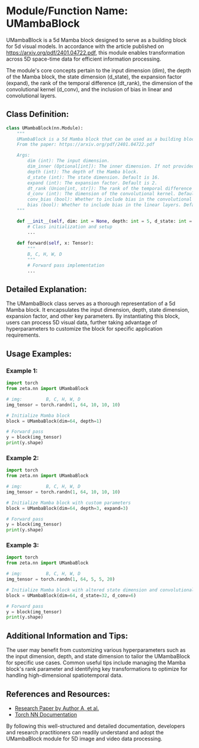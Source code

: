 # Module/Function Name: UMambaBlock

UMambaBlock is a 5d Mamba block designed to serve as a building block for 5d visual models. In accordance with the article published on https://arxiv.org/pdf/2401.04722.pdf, this module enables transformation across 5D space-time data for efficient information processing.

The module's core concepts pertain to the input dimension (dim), the depth of the Mamba block, the state dimension (d_state), the expansion factor (expand), the rank of the temporal difference (dt_rank), the dimension of the convolutional kernel (d_conv), and the inclusion of bias in linear and convolutional layers.

## Class Definition:

```python
class UMambaBlock(nn.Module):
    """
    UMambaBlock is a 5d Mamba block that can be used as a building block for a 5d visual model
    From the paper: https://arxiv.org/pdf/2401.04722.pdf

    Args:
        dim (int): The input dimension.
        dim_inner (Optional[int]): The inner dimension. If not provided, it is set to dim * expand.
        depth (int): The depth of the Mamba block.
        d_state (int): The state dimension. Default is 16.
        expand (int): The expansion factor. Default is 2.
        dt_rank (Union[int, str]): The rank of the temporal difference (Δ) tensor. Default is "auto".
        d_conv (int): The dimension of the convolutional kernel. Default is 4.
        conv_bias (bool): Whether to include bias in the convolutional layer. Default is True.
        bias (bool): Whether to include bias in the linear layers. Default is False.
    """

    def __init__(self, dim: int = None, depth: int = 5, d_state: int = 16, expand: int = 2, d_conv: int = 4, conv_bias: bool = True, bias: bool = False):
        # Class initialization and setup
        ...
        
    def forward(self, x: Tensor):
        """
        B, C, H, W, D
        """
        # Forward pass implementation
        ...
```

## Detailed Explanation:
The UMambaBlock class serves as a thorough representation of a 5d Mamba block. It encapsulates the input dimension, depth, state dimension, expansion factor, and other key parameters. By instantiating this block, users can process 5D visual data, further taking advantage of hyperparameters to customize the block for specific application requirements.

## Usage Examples:
### Example 1:
```python
import torch
from zeta.nn import UMambaBlock

# img:         B, C, H, W, D
img_tensor = torch.randn(1, 64, 10, 10, 10)

# Initialize Mamba block
block = UMambaBlock(dim=64, depth=1)

# Forward pass
y = block(img_tensor)
print(y.shape)
```

### Example 2:
```python
import torch
from zeta.nn import UMambaBlock

# img:         B, C, H, W, D
img_tensor = torch.randn(1, 64, 10, 10, 10)

# Initialize Mamba block with custom parameters
block = UMambaBlock(dim=64, depth=3, expand=3)

# Forward pass
y = block(img_tensor)
print(y.shape)
```

### Example 3:
```python
import torch
from zeta.nn import UMambaBlock

# img:         B, C, H, W, D
img_tensor = torch.randn(1, 64, 5, 5, 20)

# Initialize Mamba block with altered state dimension and convolutional kernel size
block = UMambaBlock(dim=64, d_state=32, d_conv=6)

# Forward pass
y = block(img_tensor)
print(y.shape)
```

## Additional Information and Tips:
The user may benefit from customizing various hyperparameters such as the input dimension, depth, and state dimension to tailor the UMambaBlock for specific use cases. Common useful tips include managing the Mamba block's rank parameter and identifying key transformations to optimize for handling high-dimensional spatiotemporal data.

## References and Resources:
- [Research Paper by Author A, et al.](https://arxiv.org/pdf/2401.04722.pdf)
- [Torch NN Documentation](https://pytorch.org/docs/stable/nn.html)

By following this well-structured and detailed documentation, developers and research practitioners can readily understand and adopt the UMambaBlock module for 5D image and video data processing.
